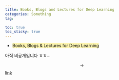 ```yaml
---
title: Books, Blogs and Lectures for Deep Learning 
categories: Something
tag: 

toc: true
toc_sticky: true
---
```

- <mark style='background-color: #fff5b1'> Books, Blogs & Lectures for Deep Learning  </mark>
  
아직 비공개입니다 ㅎㅎ...

$$\rightarrow$$ [link](https://github.com/SeunghyunSEO/DL_Theory_book_lecture)
